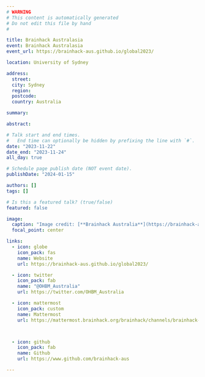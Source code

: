 ```yaml
---
# WARNING
# This content is automatically generated
# Do not edit this file by hand
#

title: Brainhack Australasia
event: Brainhack Australasia
event_url: https://brainhack-aus.github.io/global2023/

location: University of Sydney

address:
  street:
  city: Sydney
  region:
  postcode:
  country: Australia

summary:

abstract:

# Talk start and end times.
#   End time can optionally be hidden by prefixing the line with `#`.
date: "2023-11-22"
date_end: "2023-11-24"
all_day: true

# Schedule page publish date (NOT event date).
publishDate: "2024-01-15"

authors: []
tags: []

# Is this a featured talk? (true/false)
featured: false

image:
  caption: "Image credit: [**Brainhack Australia**](https://brainhack-aus.github.io/global2021/)"
  focal_point: center

links:
  - icon: globe
    icon_pack: fas
    name: Website
    url: https://brainhack-aus.github.io/global2023/

  - icon: twitter
    icon_pack: fab
    name: "@OHBM_Australia"
    url: https://twitter.com/OHBM_Australia

  - icon: mattermost
    icon_pack: custom
    name: Mattermost
    url: https://mattermost.brainhack.org/brainhack/channels/brainhack-australasia



  - icon: github
    icon_pack: fab
    name: Github
    url: https://www.github.com/brainhack-aus

---
```

